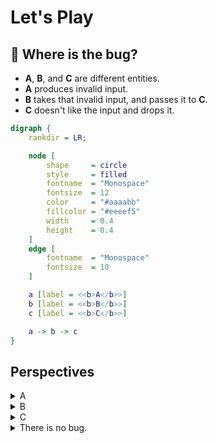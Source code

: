 # Let's Play

## 🐞 Where is the bug?

* **A**, **B**, and **C** are different entities.
* **A** produces invalid input.
* **B** takes that invalid input, and passes it to **C**.
* **C** doesn't like the input and drops it.

```dot process
digraph {
    rankdir = LR;

    node [
        shape     = circle
        style     = filled
        fontname  = "Monospace"
        fontsize  = 12
        color     = "#aaaabb"
        fillcolor = "#eeeef5"
        width     = 0.4
        height    = 0.4
    ]
    edge [
        fontname  = "Monospace"
        fontsize  = 10
    ]

    a [label = <<b>A</b>>]
    b [label = <<b>B</b>>]
    c [label = <<b>C</b>>]

    a -> b -> c
}
```

## Perspectives

<details>
<summary>A</summary>

Correct &ndash; if **A** is software.

But ☝️! if **A** means people, you are insulting the entire class of users.

</details>


<details>
<summary>B</summary>

Correct &ndash; if **B** should be a gatekeeper.

But **B** could also just be a blind transport channel.

</details>


<details>
<summary>C</summary>

Correct &ndash; if **C** should communicate back that the value is invalid.

But dropping invalid values could be completely okay.

</details>


<details>
<summary>There is no bug.</summary>

Correct &ndash; if unreliability is an acceptable design, like streaming a video.

</details>
